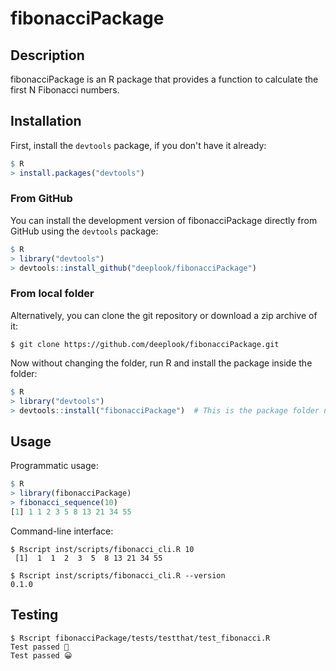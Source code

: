 # fibonacciPackage

## Description

fibonacciPackage is an R package that provides a function to calculate
the first N Fibonacci numbers.

## Installation

First, install the `devtools` package, if you don't have it already:

```R
$ R
> install.packages("devtools")
```

### From GitHub

You can install the development version of fibonacciPackage directly
from GitHub using the `devtools` package:

```R
$ R
> library("devtools")
> devtools::install_github("deeplook/fibonacciPackage")
```

### From local folder

Alternatively, you can clone the git repository or download a zip
archive of it:

```console
$ git clone https://github.com/deeplook/fibonacciPackage.git
```
Now without changing the folder, run R and install the package inside
the folder:

```R
$ R
> library("devtools")
> devtools::install("fibonacciPackage")  # This is the package folder name
```

## Usage

Programmatic usage:

```R
$ R
> library(fibonacciPackage)
> fibonacci_sequence(10)
[1] 1 1 2 3 5 8 13 21 34 55
```

Command-line interface:

```console
$ Rscript inst/scripts/fibonacci_cli.R 10
 [1]  1  1  2  3  5  8 13 21 34 55

$ Rscript inst/scripts/fibonacci_cli.R --version
0.1.0
```

## Testing

```console
$ Rscript fibonacciPackage/tests/testthat/test_fibonacci.R
Test passed 🌈
Test passed 😀
```